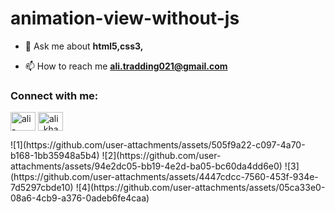 # animation-view-without-js
- 💬 Ask me about **html5,css3,**

- 📫 How to reach me **ali.tradding021@gmail.com**

<h3 align="left">Connect with me:</h3>
<p align="left">
<a href="https://linkedin.com/in/ali-khazaei021" target="blank"><img align="center" src="https://raw.githubusercontent.com/rahuldkjain/github-profile-readme-generator/master/src/images/icons/Social/linked-in-alt.svg" alt="ali-khazaei021" height="30" width="40" /></a>
<a href="https://instagram.com/ali_khazaei_developer" target="blank"><img align="center" src="https://raw.githubusercontent.com/rahuldkjain/github-profile-readme-generator/master/src/images/icons/Social/instagram.svg" alt="ali_khazaei_developer" height="30" width="40" /></a>
</p>
![1](https://github.com/user-attachments/assets/505f9a22-c097-4a70-b168-1bb35948a5b4)
![2](https://github.com/user-attachments/assets/94e2dc05-bb19-4e2d-ba05-bc60da4dd6e0)
![3](https://github.com/user-attachments/assets/4447cdcc-7560-453f-934e-7d5297cbde10)
![4](https://github.com/user-attachments/assets/05ca33e0-08a6-4cb9-a376-0adeb6fe4caa)
